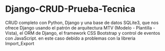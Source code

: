 # Django-CRUD-Prueba-Tecnica

CRUD completo con Python, Django y una base de datos SQLite3, que nos ofrece Django usando el patrón de arquitectura MTV (Modelo - Plantilla - Vista), el ORM de Django, el framework CSS Bootstrap y control de eventos con JavaScript. en este caso debido a problemas con la libreria Import_Export

<br/>




